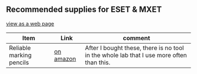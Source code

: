 ## Recommended supplies for ESET & MXET

[view as a web page](https://docsify-this.net/?basePath=https://raw.githubusercontent.com/MXET/resources/md&sidebar=true&loadFavicon=/img/icon.png&browser-tab-title=OpenArm&zoom-images=true#/)

| Item | Link | comment |
| ---- | ---- | ------- |
| Reliable marking pencils | [on amazon](https://www.amazon.com/gp/product/B09PDWL1BX) | After I bought these, there is no tool in the whole lab that I use more often than this. |
